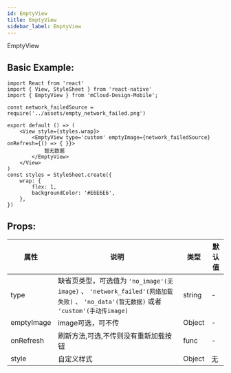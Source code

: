 ```yaml
---
id: EmptyView
title: EmptyView
sidebar_label: EmptyView
---
```


EmptyView

## Basic Example:

```
import React from 'react'
import { View, StyleSheet } from 'react-native'
import { EmptyView } from 'mCloud-Design-Mobile';

const network_failedSource = require('../assets/empty_network_failed.png')

export default () => (
    <View style={styles.wrap}>
        <EmptyView type='custom' emptyImage={network_failedSource} onRefresh={() => { }}>
            暂无数据
        </EmptyView>
    </View>
)
const styles = StyleSheet.create({
    wrap: {
        flex: 1,
        backgroundColor: '#E6E6E6',
    },
})

```
## Props:

属性 | 说明 | 类型 | 默认值
----|-----|------|------
| type    | 缺省页类型，可选值为 `'no_image'(无image)` 、 `'network_failed'(网络加载失败)` 、 `'no_data'(暂无数据)` 或者 `'custom'(手动传image)`|   string   |   -  |
| emptyImage    | image可选，可不传 |   Object   |   -  |
| onRefresh    | 刷新方法,可选,不传则没有重新加载按钮 |   func   |   -  |
| style    | 自定义样式 |   Object  | 无 |
